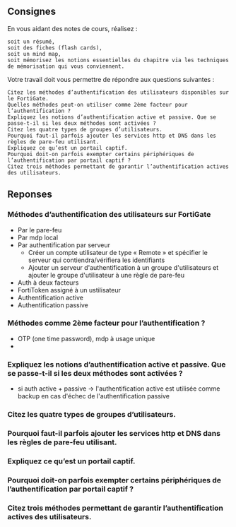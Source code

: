 ## Consignes

En vous aidant des notes de cours, réalisez :

    soit un résumé,
    soit des fiches (flash cards),
    soit un mind map,
    soit mémorisez les notions essentielles du chapitre via les techniques de mémorisation qui vous conviennent.

Votre travail doit vous permettre de répondre aux questions suivantes :

    Citez les méthodes d’authentification des utilisateurs disponibles sur le FortiGate.
    Quelles méthodes peut-on utiliser comme 2ème facteur pour l’authentification ?
    Expliquez les notions d’authentification active et passive. Que se passe-t-il si les deux méthodes sont activées ?
    Citez les quatre types de groupes d’utilisateurs.
    Pourquoi faut-il parfois ajouter les services http et DNS dans les règles de pare-feu utilisant.
    Expliquez ce qu’est un portail captif.
    Pourquoi doit-on parfois exempter certains périphériques de l’authentification par portail captif ?
    Citez trois méthodes permettant de garantir l’authentification actives des utilisateurs.

## Reponses

### Méthodes d’authentification des utilisateurs sur FortiGate

* Par le pare-feu
* Par mdp local
* Par authentification par serveur
    * Créer un compte utilisateur de type « Remote » et spécifier le serveur qui contiendra/vérifiera les identifiants
    * Ajouter un serveur d'authentification à un groupe d'utilisateurs et ajouter le groupe d'utilisateur à une règle de pare-feu
* Auth à deux facteurs
* FortiToken assigné à un ustilisateur
* Authentification active
* Authentification passive


### Méthodes comme 2ème facteur pour l’authentification ?

* OTP (one time password), mdp à usage unique
* 

### Expliquez les notions d’authentification active et passive. Que se passe-t-il si les deux méthodes sont activées ?

* si auth active + passive -> l'authentification active est utilisée comme backup en cas d'échec de l'authentification passive

### Citez les quatre types de groupes d’utilisateurs.

### Pourquoi faut-il parfois ajouter les services http et DNS dans les règles de pare-feu utilisant.

### Expliquez ce qu’est un portail captif.

### Pourquoi doit-on parfois exempter certains périphériques de l’authentification par portail captif ?

### Citez trois méthodes permettant de garantir l’authentification actives des utilisateurs.
